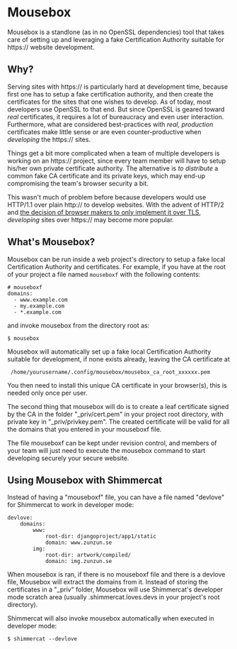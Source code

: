 
Mousebox
========

Mousebox is a standlone (as in no OpenSSL dependencies) tool 
that takes care of setting up and leveraging a fake Certification
Authority suitable for https:// website development. 


Why?
----

Serving sites with https://  is particularly hard at development time, because
first one has to setup a fake certification authority, and then create the
certificates for the sites that one wishes to develop. 
As of today, most developers use OpenSSL to that end.
But since OpenSSL is geared toward *real* certificates, it requires a lot of 
bureaucracy  and even user interaction.
Furthermore, what are considered best-practices with *real, production* certificates make 
little sense or are even counter-productive when *developing* the https:// sites. 

Things get a bit more complicated when a team of multiple developers is working
on an https:// project, since every team member will have to setup his/her own
private certificate authority.  The alternative is *to distribute* a common fake
CA certificate and its private keys, which may end-up compromising the team's
browser security a bit. 

This wasn't much of problem before because developers would use HTTP/1.1 over plain http://
to develop websites. 
With the advent of HTTP/2 and [the decision of browser makers to only implement it over
TLS](http://daniel.haxx.se/blog/2015/03/06/tls-in-http2/), *developing* sites over https:// may 
become more popular. 

What's Mousebox?
----------------

Mousebox can be run inside a web project's directory to setup a fake local
Certification Authority and certificates.  For example, if you have at the root
of your project a file named `mouseboxf` with the following contents:

    # mouseboxf
    domains:
      - www.example.com
      - my.example.com
      - *.example.com

and invoke mousebox from the directory root as:

    $ mousebox

Mousebox will automatically set up a fake local Certification Authority suitable for development, if none 
exists already, leaving the CA certificate at 

     /home/yourusername/.config/mousebox/mousebox_ca_root_xxxxxx.pem

You then need to install this unique CA certificate in your browser(s), this is needed only once per user. 

The second thing that mousebox will do is to create a leaf certificate signed by the CA in the folder "\_priv/cert.pem" in your 
project root directory, with private key in "\_priv/privkey.pem".
The created certificate will be valid for all the domains that you entered in your mouseboxf file. 

The file mouseboxf can be kept under revision control, and members of your team will just need to execute the 
mousebox command to start developing securely your secure website. 


Using Mousebox with Shimmercat
------------------------------

Instead of having a "mouseboxf" file, you can have a file named "devlove" for Shimmercat to work in developer mode:

    devlove:
        domains:
            www:
                root-dir: djangoproject/app1/static
                domain: www.zunzun.se
            img:
                root-dir: artwork/compiled/
                domain: img.zunzun.se

When mousebox is ran, if there is no mouseboxf file and there is a devlove file, Mousebox will extract the domains from it. 
Instead of storing the certificates in a "\_priv" folder, Mousebox will use Shimmercat's developer mode
scratch area (usually .shimmercat.loves.devs in your project's root directory). 

Shimmercat will also invoke mousebox automatically when executed in developer mode:

    $ shimmercat --devlove


